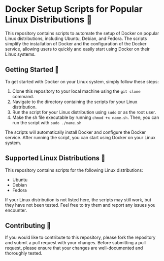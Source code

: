 # Docker Setup Scripts for Popular Linux Distributions 🐳

This repository contains scripts to automate the setup of Docker on popular Linux distributions, including Ubuntu, Debian, and Fedora. The scripts simplify the installation of Docker and the configuration of the Docker service, allowing users to quickly and easily start using Docker on their Linux systems.

## Getting Started 🚀

To get started with Docker on your Linux system, simply follow these steps:

1. Clone this repository to your local machine using the `git clone` command.
2. Navigate to the directory containing the scripts for your Linux distribution.
3. Run the script for your Linux distribution using `sudo` or as the root user.
4. Make the sh file executable by running `chmod +x name.sh`. Then, you can run the script with `sudo ./name.sh`

The scripts will automatically install Docker and configure the Docker service. After running the script, you can start using Docker on your Linux system.

## Supported Linux Distributions 🐧

This repository contains scripts for the following Linux distributions:

- Ubuntu
- Debian
- Fedora

If your Linux distribution is not listed here, the scripts may still work, but they have not been tested. Feel free to try them and report any issues you encounter.

## Contributing 🤝

If you would like to contribute to this repository, please fork the repository and submit a pull request with your changes. Before submitting a pull request, please ensure that your changes are well-documented and thoroughly tested.



